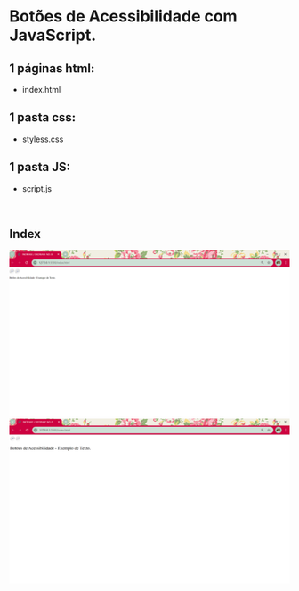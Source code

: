 <h1>Botões de Acessibilidade com JavaScript.</h1>

## 1 páginas html:
- index.html

## 1 pasta css:
- styless.css

## 1 pasta JS:
- script.js

<br>

 <h2>Index</h2>
 <img src ="img/image1.png" alt="contador page">
 <img src ="img/image2.png" alt="contador page">
 <br>

